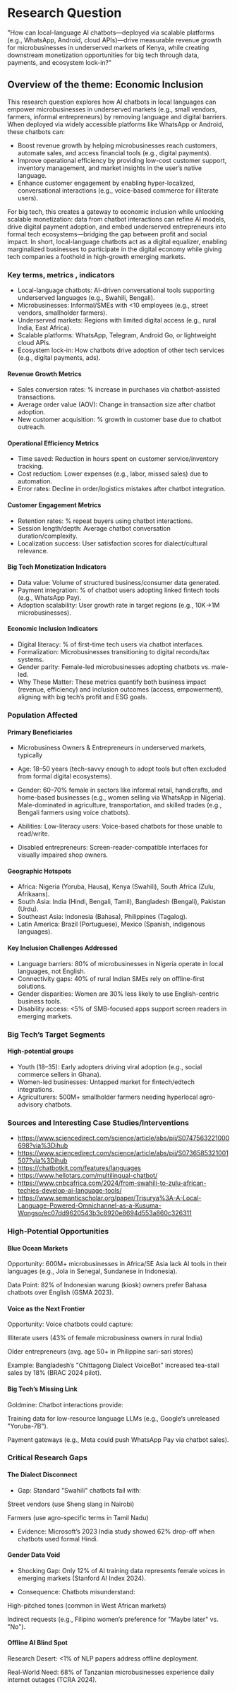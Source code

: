 # Research Question

 "How can local-language AI chatbots—deployed via scalable platforms
 (e.g., WhatsApp, Android, cloud APIs)—drive measurable revenue growth
 for microbusinesses in underserved markets of Kenya, while creating downstream
 monetization opportunities for big tech through data, payments, and ecosystem lock-in?"

## Overview of the theme: Economic Inclusion

This research question explores how AI chatbots in local languages can empower
microbusinesses in underserved markets (e.g., small vendors, farmers, informal
entrepreneurs) by removing language and digital barriers. When deployed via widely
accessible platforms like WhatsApp or Android, these chatbots can:

- Boost revenue growth by helping microbusinesses reach customers, automate sales,
and access financial tools (e.g., digital payments).
- Improve operational efficiency by providing low-cost customer support,
inventory management, and market insights in the user’s native language.
- Enhance customer engagement by enabling hyper-localized, conversational
interactions (e.g., voice-based commerce for illiterate users).
  
For big tech, this creates a gateway to economic inclusion while unlocking
scalable monetization: data from chatbot interactions can refine AI models,
drive digital payment adoption, and embed underserved entrepreneurs into formal
tech ecosystems—bridging the gap between profit and social impact.
In short, local-language chatbots act as a digital equalizer,
enabling marginalized businesses to participate in the digital economy while
giving tech companies a foothold in high-growth emerging markets.

### Key terms, metrics , indicators

- Local-language chatbots: AI-driven conversational tools supporting underserved
languages (e.g., Swahili, Bengali).
- Microbusinesses: Informal/SMEs with <10 employees
(e.g., street vendors, smallholder farmers).
- Underserved markets: Regions with limited digital access
(e.g., rural India, East Africa).
- Scalable platforms: WhatsApp, Telegram, Android Go, or lightweight cloud APIs.
- Ecosystem lock-in: How chatbots drive adoption of other tech services
(e.g., digital payments, ads).

#### Revenue Growth Metrics

- Sales conversion rates: % increase in purchases via chatbot-assisted transactions.
- Average order value (AOV): Change in transaction size after chatbot adoption.
- New customer acquisition: % growth in customer base due to chatbot outreach.

#### Operational Efficiency Metrics

- Time saved: Reduction in hours spent on customer service/inventory tracking.
- Cost reduction: Lower expenses (e.g., labor, missed sales) due to automation.
- Error rates: Decline in order/logistics mistakes after chatbot integration.

#### Customer Engagement Metrics
  
- Retention rates: % repeat buyers using chatbot interactions.
- Session length/depth: Average chatbot conversation duration/complexity.
- Localization success: User satisfaction scores for dialect/cultural relevance.

#### Big Tech Monetization Indicators
  
- Data value: Volume of structured business/consumer data generated.
- Payment integration: % of chatbot users adopting linked fintech tools
(e.g., WhatsApp Pay).
- Adoption scalability: User growth rate in target regions (e.g., 10K→1M microbusinesses).

#### Economic Inclusion Indicators

- Digital literacy: % of first-time tech users via chatbot interfaces.
- Formalization: Microbusinesses transitioning to digital records/tax systems.
- Gender parity: Female-led microbusinesses adopting chatbots vs. male-led.
- Why These Matter: These metrics quantify both business impact
(revenue, efficiency) and inclusion outcomes (access, empowerment),
aligning with big tech’s profit and ESG goals.

### Population Affected

#### Primary Beneficiaries

- Microbusiness Owners & Entrepreneurs in underserved markets, typically

- Age: 18–50 years (tech-savvy enough to adopt tools but often excluded from formal
digital ecosystems).

- Gender: 60–70% female in sectors like informal retail, handicrafts, and home-based
businesses (e.g., women selling via WhatsApp in Nigeria).
Male-dominated in agriculture, transportation, and skilled trades
(e.g., Bengali farmers using voice chatbots).

- Abilities: Low-literacy users: Voice-based chatbots for those unable to read/write.

- Disabled entrepreneurs: Screen-reader-compatible interfaces for visually
impaired shop owners.

#### Geographic Hotspots

- Africa: Nigeria (Yoruba, Hausa), Kenya (Swahili), South Africa (Zulu, Afrikaans).
- South Asia: India (Hindi, Bengali, Tamil), Bangladesh (Bengali), Pakistan (Urdu).
- Southeast Asia: Indonesia (Bahasa), Philippines (Tagalog).
- Latin America: Brazil (Portuguese), Mexico (Spanish, indigenous languages).

#### Key Inclusion Challenges Addressed

- Language barriers: 80% of microbusinesses in Nigeria operate in local languages,
not English.
- Connectivity gaps: 40% of rural Indian SMEs rely on offline-first solutions.
- Gender disparities: Women are 30% less likely to use English-centric business tools.
- Disability access: <5% of SMB-focused apps support screen readers in emerging markets.

### Big Tech’s Target Segments

#### High-potential groups

- Youth (18–35): Early adopters driving viral adoption (e.g., social commerce
sellers in Ghana).
- Women-led businesses: Untapped market for fintech/edtech integrations.
- Agriculturers: 500M+ smallholder farmers needing hyperlocal agro-advisory chatbots.

### Sources and Interesting Case Studies/Interventions

- <https://www.sciencedirect.com/science/article/abs/pii/S0747563221000698?via%3Dihub>
- <https://www.sciencedirect.com/science/article/abs/pii/S0736585321001507?via%3Dihub>
- <https://chatbotkit.com/features/languages>
- <https://www.hellotars.com/multilingual-chatbot/>
- <https://www.cnbcafrica.com/2024/from-swahili-to-zulu-african-techies-develop-ai-language-tools/>
- <https://www.semanticscholar.org/paper/Trisurya%3A-A-Local-Language-Powered-Omnichannel-as-a-Kusuma-Wongso/ec07dd9620543b3c8920e8694d553a860c326311>

### High-Potential Opportunities

#### Blue Ocean Markets

Opportunity: 600M+ microbusinesses in Africa/SE Asia lack AI tools in their
languages (e.g., Jola in Senegal, Sundanese in Indonesia).

Data Point: 82% of Indonesian warung (kiosk) owners prefer Bahasa chatbots
over English (GSMA 2023).

#### Voice as the Next Frontier

Opportunity: Voice chatbots could capture:

Illiterate users (43% of female microbusiness owners in rural India)

Older entrepreneurs (avg. age 50+ in Philippine sari-sari stores)

Example: Bangladesh’s "Chittagong Dialect VoiceBot" increased tea-stall sales by
18% (BRAC 2024 pilot).

#### Big Tech’s Missing Link

Goldmine: Chatbot interactions provide:

Training data for low-resource language LLMs (e.g., Google’s unreleased "Yoruba-7B").

Payment gateways (e.g., Meta could push WhatsApp Pay via chatbot sales).

### Critical Research Gaps

#### The Dialect Disconnect

- Gap: Standard "Swahili" chatbots fail with:

Street vendors (use Sheng slang in Nairobi)

Farmers (use agro-specific terms in Tamil Nadu)

- Evidence: Microsoft’s 2023 India study showed 62% drop-off when chatbots used
formal Hindi.

#### Gender Data Void

- Shocking Gap: Only 12% of AI training data represents female voices in emerging
markets (Stanford AI Index 2024).

- Consequence: Chatbots misunderstand:

High-pitched tones (common in West African markets)

Indirect requests (e.g., Filipino women’s preference for "Maybe later" vs. "No").

#### Offline AI Blind Spot

Research Desert: <1% of NLP papers address offline deployment.

Real-World Need: 68% of Tanzanian microbusinesses experience daily internet outages
(TCRA 2024).
